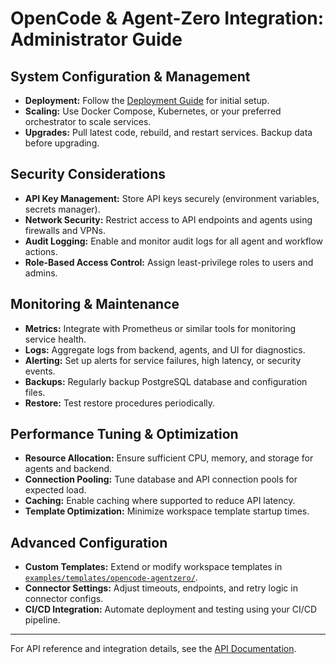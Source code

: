 # OpenCode & Agent-Zero Integration: Administrator Guide

## System Configuration & Management

- **Deployment:** Follow the [Deployment Guide](deployment.md) for initial setup.
- **Scaling:** Use Docker Compose, Kubernetes, or your preferred orchestrator to scale services.
- **Upgrades:** Pull latest code, rebuild, and restart services. Backup data before upgrading.

## Security Considerations

- **API Key Management:** Store API keys securely (environment variables, secrets manager).
- **Network Security:** Restrict access to API endpoints and agents using firewalls and VPNs.
- **Audit Logging:** Enable and monitor audit logs for all agent and workflow actions.
- **Role-Based Access Control:** Assign least-privilege roles to users and admins.

## Monitoring & Maintenance

- **Metrics:** Integrate with Prometheus or similar tools for monitoring service health.
- **Logs:** Aggregate logs from backend, agents, and UI for diagnostics.
- **Alerting:** Set up alerts for service failures, high latency, or security events.
- **Backups:** Regularly backup PostgreSQL database and configuration files.
- **Restore:** Test restore procedures periodically.

## Performance Tuning & Optimization

- **Resource Allocation:** Ensure sufficient CPU, memory, and storage for agents and backend.
- **Connection Pooling:** Tune database and API connection pools for expected load.
- **Caching:** Enable caching where supported to reduce API latency.
- **Template Optimization:** Minimize workspace template startup times.

## Advanced Configuration

- **Custom Templates:** Extend or modify workspace templates in [`examples/templates/opencode-agentzero/`](examples/templates/opencode-agentzero/).
- **Connector Settings:** Adjust timeouts, endpoints, and retry logic in connector configs.
- **CI/CD Integration:** Automate deployment and testing using your CI/CD pipeline.

---

For API reference and integration details, see the [API Documentation](api.md).
